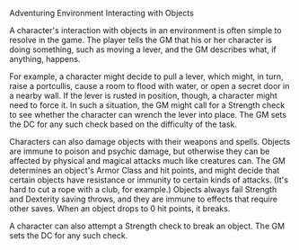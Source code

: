 Adventuring
Environment
Interacting with Objects
        <p>
          A character's interaction with objects in an environment is often simple to resolve in the game. The player tells the GM that his or her character is doing something, such as moving a lever, and the GM describes what, if anything, happens.
        </p>
        <p>
          For example, a character might decide to pull a lever, which might, in turn, raise a portcullis, cause a room to flood with water, or open a secret door in a nearby wall. If the lever is rusted in position, though, a character might need to force it. In such a situation, the GM might call for a Strength check to see whether the character can wrench the lever into place. The GM sets the DC for any such check based on the difficulty of the task.
        </p>
        <p>
          Characters can also damage objects with their weapons and spells. Objects are immune to poison and psychic damage, but otherwise they can be affected by physical and magical attacks much like creatures can. The GM determines an object's Armor Class and hit points, and might decide that certain objects have resistance or immunity to certain kinds of attacks. (It's hard to cut a rope with a club, for example.) Objects always fail Strength and Dexterity saving throws, and they are immune to effects that require other saves. When an object drops to 0 hit points, it breaks.
        </p>
        <p>
          A character can also attempt a Strength check to break an object. The GM sets the DC for any such check.
        </p>